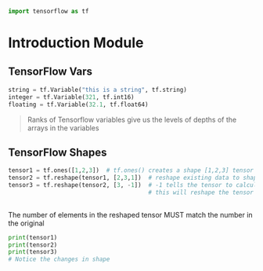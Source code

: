 
```python
import tensorflow as tf
```
# Introduction Module
## TensorFlow Vars

```python
string = tf.Variable("this is a string", tf.string)
integer = tf.Variable(321, tf.int16)
floating = tf.Variable(32.1, tf.float64)
```

> Ranks of Tensorflow variables give us the levels of depths of the arrays in the variables

## TensorFlow Shapes

```python
tensor1 = tf.ones([1,2,3])  # tf.ones() creates a shape [1,2,3] tensor full of ones
tensor2 = tf.reshape(tensor1, [2,3,1])  # reshape existing data to shape [2,3,1]
tensor3 = tf.reshape(tensor2, [3, -1])  # -1 tells the tensor to calculate the size of the dimension in that place
                                        # this will reshape the tensor to [3,2]
                                                                             
```
 
 The number of elements in the reshaped tensor MUST match the number in the original
```python
print(tensor1)
print(tensor2)
print(tensor3)
# Notice the changes in shape
```
 